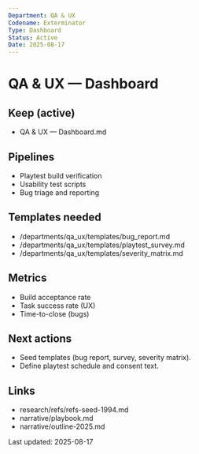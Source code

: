 ```yaml
---
Department: QA & UX
Codename: Exterminator
Type: Dashboard
Status: Active
Date: 2025-08-17
---
```


# QA & UX — Dashboard

## Keep (active)
- QA & UX — Dashboard.md

## Pipelines
- Playtest build verification
- Usability test scripts
- Bug triage and reporting

## Templates needed
- /departments/qa_ux/templates/bug_report.md
- /departments/qa_ux/templates/playtest_survey.md
- /departments/qa_ux/templates/severity_matrix.md

## Metrics
- Build acceptance rate
- Task success rate (UX)
- Time-to-close (bugs)

## Next actions
- Seed templates (bug report, survey, severity matrix).
- Define playtest schedule and consent text.

## Links
- research/refs/refs-seed-1994.md
- narrative/playbook\.md
- narrative/outline-2025.md

Last updated: 2025-08-17

